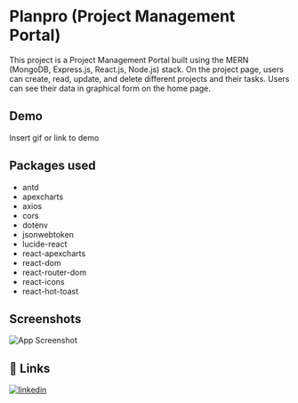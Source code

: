 
# Planpro (Project Management Portal)

This project is a Project Management Portal built using the MERN (MongoDB, Express.js, React.js, Node.js) stack. On the project page, users can create, read, update, and delete different projects and their tasks. Users can see their data in graphical form on the home page.


## Demo

Insert gif or link to demo


## Packages used


- antd
- apexcharts
- axios
- cors
- dotenv
- jsonwebtoken
- lucide-react
- react-apexcharts
- react-dom
- react-router-dom
- react-icons
- react-hot-toast

## Screenshots

![App Screenshot](https://via.placeholder.com/468x300?text=App+Screenshot+Here)


## 🔗 Links
[![linkedin](https://img.shields.io/badge/linkedin-0A66C2?style=for-the-badge&logo=linkedin&logoColor=white)](https://www.linkedin.com/in/souravsaha21/)


